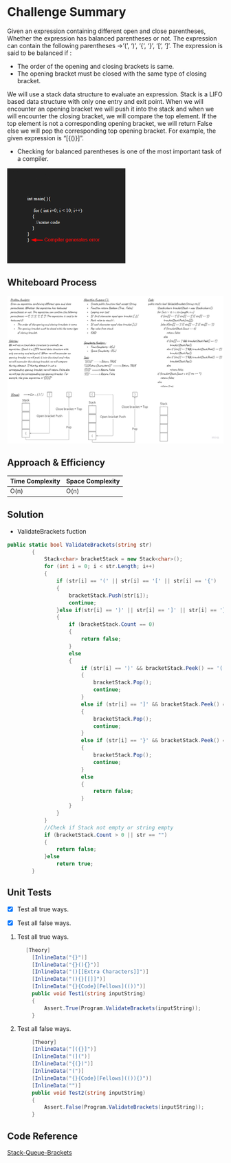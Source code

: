 # Challenge Summary
<!-- Description of the challenge -->
Given an expression containing different open and close parentheses, Whether the expression has balanced parentheses or not. The expression can contain the following parentheses →’(’, ‘)’, ‘{‘, ‘}’, ‘[‘, ‘]’. The expression is said to be balanced if :
- The order of the opening and closing brackets is same.
- The opening bracket must be closed with the same type of closing bracket.

We will use a stack data structure to evaluate an expression. Stack is a LIFO based data structure with only one entry and exit point. When we will encounter an opening bracket we will push it into the stack and when we will encounter the closing bracket, we will compare the top element. If the top element is not a corresponding opening bracket, we will return False else we will pop the corresponding top opening bracket. For example, the given expression is “[{()}]”.

- Checking for balanced parentheses is one of the most important task of a compiler.

![Checking parentheses](./img/Check-for-brakets.png)
## Whiteboard Process
<!-- Embedded whiteboard image -->
![Algorithm Whiteboard](./img/stack-queue-brackets.jpg)
## Approach & Efficiency
<!-- What approach did you take? Why? What is the Big O space/time for this approach? -->
| Time Complexity |Space Complexity|
|-----------------|----------------|
| O(n)            | O(n)           |

## Solution
<!-- Show how to run your code, and examples of it in action -->
- ValidateBrackets fuction

```C#
public static bool ValidateBrackets(string str)
        {
            Stack<char> bracketStack = new Stack<char>();
            for (int i = 0; i < str.Length; i++)
            {
                if (str[i] == '(' || str[i] == '[' || str[i] == '{')
                {
                    bracketStack.Push(str[i]);
                    continue;
                }else if(str[i] == ')' || str[i] == ']' || str[i] == '}')
                {
                    if (bracketStack.Count == 0)
                    {
                        return false;
                    }
                    else
                    {
                        if (str[i] == ')' && bracketStack.Peek() == '(')
                        {
                            bracketStack.Pop();
                            continue;
                        }
                        else if (str[i] == ']' && bracketStack.Peek() == '[')
                        {
                            bracketStack.Pop();
                            continue;
                        }
                        else if (str[i] == '}' && bracketStack.Peek() == '{')
                        {
                            bracketStack.Pop();
                            continue;
                        }
                        else
                        {
                            return false;
                        }
                    }
                }
            }
            //Check if Stack not empty or string empty
            if (bracketStack.Count > 0 || str == "")
            {
                return false;
            }else
                return true;
        }
```



## Unit Tests

- [x] Test all true ways.
- [x] Test all false ways.


1. Test all true ways.

```C#
      [Theory]
        [InlineData("{}")]
        [InlineData("{}(){}")]
        [InlineData("()[[Extra Characters]]")]
        [InlineData("(){}[[]]")]
        [InlineData("{}{Code}[Fellows](())")]
        public void Test1(string inputString)
        {
            Assert.True(Program.ValidateBrackets(inputString));
        }
```

2. Test all false ways.

```C#
        [Theory]
        [InlineData("[({}]")]
        [InlineData("(](")]
        [InlineData("{(})")]
        [InlineData("(")]
        [InlineData("{}{Code}[Fellows](()){)")]
        [InlineData("")]
        public void Test2(string inputString)
        {
            Assert.False(Program.ValidateBrackets(inputString));
        }
```

## Code Reference

[Stack-Queue-Brackets](./Stack-queue-brackets/Stack-queue-brackets/)